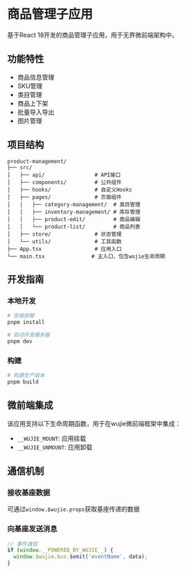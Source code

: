 # 商品管理子应用

基于React 18开发的商品管理子应用，用于无界微前端架构中。

## 功能特性

- 商品信息管理
- SKU管理
- 类目管理
- 商品上下架
- 批量导入导出
- 图片管理

## 项目结构

```
product-management/
├── src/
│   ├── api/                # API接口
│   ├── components/         # 公共组件
│   ├── hooks/              # 自定义Hooks
│   ├── pages/              # 页面组件
│   │   ├── category-management/  # 类目管理
│   │   ├── inventory-management/ # 库存管理
│   │   ├── product-edit/         # 商品编辑
│   │   └── product-list/         # 商品列表
│   ├── store/              # 状态管理
│   └── utils/              # 工具函数
├── App.tsx                 # 应用入口
└── main.tsx               # 主入口，包含wujie生命周期
```

## 开发指南

### 本地开发

```bash
# 安装依赖
pnpm install

# 启动开发服务器
pnpm dev
```

### 构建

```bash
# 构建生产版本
pnpm build
```

## 微前端集成

该应用支持以下生命周期函数，用于在wujie微前端框架中集成：

- `__WUJIE_MOUNT`: 应用挂载
- `__WUJIE_UNMOUNT`: 应用卸载

## 通信机制

### 接收基座数据

可通过`window.$wujie.props`获取基座传递的数据

### 向基座发送消息

```js
// 事件通信
if (window.__POWERED_BY_WUJIE__) {
  window.$wujie.bus.$emit('eventName', data);
}
``` 